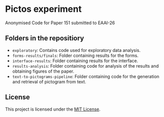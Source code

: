 # Pictos experiment

Anonymised Code for Paper 151 submitted to EAAI-26

## Folders in the repositiory

- `exploratory`: Contains code used for exploratory data analysis.
- `forms-results/finals`: Folder containing results for the forms.
- `interface-results`: Folder containing results for the interface.
- `results-analysis`: Folder containing code for analysis of the results and obtaining figures of the paper.
- `text-to-pictograms-pipeline`: Folder containing code for the generation and retrieval of pictogram from text. 

## License

This project is licensed under the [MIT License](LICENSE).
